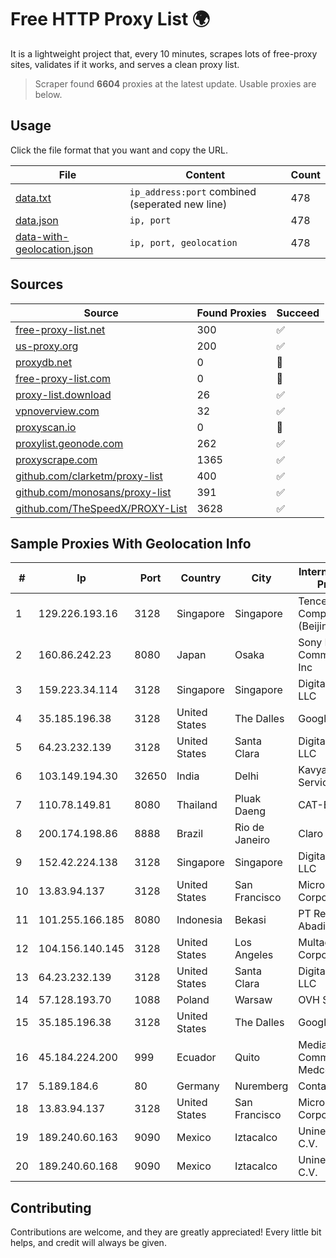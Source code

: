 
# Free HTTP Proxy List 🌍

It is a lightweight project that, every 10 minutes, scrapes lots of free-proxy sites, validates if it works, and serves a clean proxy list.


> Scraper found **6604** proxies at the latest update. Usable proxies are below.

## Usage

Click the file format that you want and copy the URL.


|File|Content|Count|
|----|-------|-----|
|[data.txt](https://raw.githubusercontent.com/themiralay/Proxy-List-World/master/data.txt)|`ip_address:port` combined (seperated new line)|478|
|[data.json](https://raw.githubusercontent.com/themiralay/Proxy-List-World/master/data.json)|`ip, port`|478|
|[data-with-geolocation.json](https://raw.githubusercontent.com/themiralay/Proxy-List-World/master/data-with-geolocation.json)|`ip, port, geolocation`|478|

## Sources

|Source|Found Proxies|Succeed|
|------|-------------|-------|
|[free-proxy-list.net](https://free-proxy-list.net)|300|✅|
|[us-proxy.org](https://www.us-proxy.org)|200|✅|
|[proxydb.net](http://proxydb.net)|0|🚫|
|[free-proxy-list.com](https://free-proxy-list.com/?page=&port=&type%5B%5D=http&type%5B%5D=https&up_time=0&search=Search)|0|🚫|
|[proxy-list.download](https://www.proxy-list.download/HTTP)|26|✅|
|[vpnoverview.com](https://vpnoverview.com/privacy/anonymous-browsing/free-proxy-servers)|32|✅|
|[proxyscan.io](https://www.proxyscan.io)|0|🚫|
|[proxylist.geonode.com](https://proxylist.geonode.com/api/proxy-list?limit=300&page=1&sort_by=lastChecked&sort_type=desc&protocols=http,https)|262|✅|
|[proxyscrape.com](https://api.proxyscrape.com/v2/?request=displayproxies&protocol=http&timeout=10000&country=all&ssl=all&anonymity=all)|1365|✅|
|[github.com/clarketm/proxy-list](https://raw.githubusercontent.com/clarketm/proxy-list/master/proxy-list-raw.txt)|400|✅|
|[github.com/monosans/proxy-list](https://raw.githubusercontent.com/monosans/proxy-list/main/proxies/http.txt)|391|✅|
|[github.com/TheSpeedX/PROXY-List](https://raw.githubusercontent.com/TheSpeedX/PROXY-List/master/http.txt)|3628|✅|


## Sample Proxies With Geolocation Info

|#|Ip|Port|Country|City|Internet Service Provider|
|-|--|----|-------|----|-------------------------|
|1|129.226.193.16|3128|Singapore|Singapore|Tencent Cloud Computing (Beijing) Co|
|2|160.86.242.23|8080|Japan|Osaka|Sony Network Communications Inc|
|3|159.223.34.114|3128|Singapore|Singapore|DigitalOcean, LLC|
|4|35.185.196.38|3128|United States|The Dalles|Google LLC|
|5|64.23.232.139|3128|United States|Santa Clara|DigitalOcean, LLC|
|6|103.149.194.30|32650|India|Delhi|Kavya Internet Services Pvt Ltd|
|7|110.78.149.81|8080|Thailand|Pluak Daeng|CAT-BB|
|8|200.174.198.86|8888|Brazil|Rio de Janeiro|Claro S.A|
|9|152.42.224.138|3128|Singapore|Singapore|DigitalOcean, LLC|
|10|13.83.94.137|3128|United States|San Francisco|Microsoft Corporation|
|11|101.255.166.185|8080|Indonesia|Bekasi|PT Remala Abadi|
|12|104.156.140.145|3128|United States|Los Angeles|Multacom Corporation|
|13|64.23.232.139|3128|United States|Santa Clara|DigitalOcean, LLC|
|14|57.128.193.70|1088|Poland|Warsaw|OVH SAS|
|15|35.185.196.38|3128|United States|The Dalles|Google LLC|
|16|45.184.224.200|999|Ecuador|Quito|Media Commerce Medcomm S.A|
|17|5.189.184.6|80|Germany|Nuremberg|Contabo GmbH|
|18|13.83.94.137|3128|United States|San Francisco|Microsoft Corporation|
|19|189.240.60.163|9090|Mexico|Iztacalco|Uninet S.A. de C.V.|
|20|189.240.60.168|9090|Mexico|Iztacalco|Uninet S.A. de C.V.|



## Contributing

Contributions are welcome, and they are greatly appreciated! Every
little bit helps, and credit will always be given.

